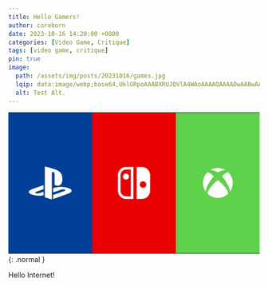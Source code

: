 ```yaml
---
title: Hello Gamers!
author: coreborn
date: 2023-10-16 14:20:00 +0800
categories: [Video Game, Critique]
tags: [video game, critique]
pin: true
image:
  path: /assets/img/posts/20231016/games.jpg
  lqip: data:image/webp;base64,UklGRpoAAABXRUJQVlA4WAoAAAAQAAAADwAABwAAQUxQSDIAAAARL0AmbZurmr57yyIiqE8oiG0bejIYEQTgqiDA9vqnsUSI6H+oAERp2HZ65qP/VIAWAFZQOCBCAAAA8AEAnQEqEAAIAAVAfCWkAALp8sF8rgRgAP7o9FDvMCkMde9PK7euH5M1m6VWoDXf2FkP3BqV0ZYbO6NA/VFIAAAA
  alt: Test Alt.
---
```


![Games](/assets/img/posts/20231016/games.jpg){: .normal }

Hello Internet!